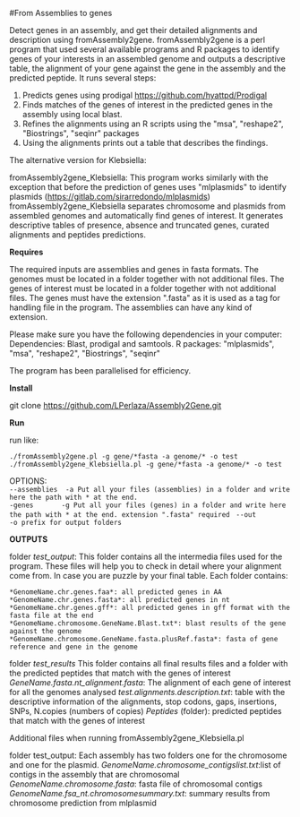 #From Assemblies to genes


Detect genes in an assembly, and get their detailed alignments and description using fromAssembly2gene. fromAssembly2gene is a perl program that used several available programs and R packages to identify genes of your interests in an assembled genome and outputs a descriptive table, the alignment of your gene against the gene in the assembly and the predicted peptide.
It runs several steps:

1. Predicts genes using prodigal https://github.com/hyattpd/Prodigal
2. Finds matches of the genes of interest in the predicted genes in the assembly using local blast.
3. Refines the alignments using an R scripts using the "msa", "reshape2", "Biostrings", "seqinr" packages
4. Using the alignments prints out a table that describes the findings. 

The alternative version for Klebsiella:

fromAssembly2gene_Klebsiella: This program works similarly with the exception that before the prediction of genes uses "mlplasmids" to identify plasmids (https://gitlab.com/sirarredondo/mlplasmids)
fromAssembly2gene_Klebsiella separates chromosome and plasmids from assembled genomes and automatically find genes of interest. It generates descriptive tables of presence, absence and truncated genes, curated alignments and peptides predictions.		

 **Requires**
 
The required inputs are assemblies and genes in fasta formats.
The genomes must be located in a folder together with not additional files. 
The genes of interest must be located in a folder together with not additional files.
The genes must have the extension ".fasta" as it is used as a tag for handling file in the program. 
The assemblies can have any kind of extension. 

Please make sure you have the following dependencies in your computer:											
Dependencies: Blast, prodigal and samtools. R packages: "mlplasmids", "msa", "reshape2", "Biostrings", "seqinr"

The program has been parallelised for efficiency.
 
**Install**

git clone https://github.com/LPerlaza/Assembly2Gene.git
	 							
**Run**
																																	
run like:

`./fromAssembly2gene.pl -g gene/*fasta -a genome/* -o test
`
`./fromAssembly2gene_Klebsiella.pl -g gene/*fasta -a genome/* -o test
`

OPTIONS:																																	
`--assemblies  -a Put all your files (assemblies) in a folder and write here the path with * at the end.
`					
`-genes 	  -g Put all your files (genes) in a folder and write here the path with * at the end. extension ".fasta" required
`
`--out 		  -o prefix for output folders`

**OUTPUTS**

folder *test_output*:
	This folder contains all the intermedia files used for the program. These files will help you to check in detail where your alignment come from. In case you are puzzle by your final table. Each folder contains:

	*GenomeName.chr.genes.faa*: all predicted genes in AA
	*GenomeName.chr.genes.fasta*: all predicted genes in nt
	*GenomeName.chr.genes.gff*: all predicted genes in gff format with the fasta file at the end
	*GenomeName.chromosome.GeneName.Blast.txt*: blast results of the gene against the genome
	*GenomeName.chromosome.GeneName.fasta.plusRef.fasta*: fasta of gene reference and gene in the genome

folder *test_results*
	This folder contains all final results files and a folder with the predicted peptides that match with the genes of interest
	*GeneName.fasta.nt_alignment.fasta*: The alignment of each gene of interest for all the genomes analysed
	*test.alignments.description.txt*: table with the descriptive information of the alignments, stop codons, gaps, insertions, SNPs, N.copies (numbers of copies)
	*Peptides* (folder): predicted peptides that match with the genes of interest

Additional files when running fromAssembly2gene_Klebsiella.pl

folder test_output:
	Each assembly has two folders one for the chromosome and one for the plasmid. 
	*GenomeName.chromosome_contigslist.txt*:list of contigs in the assembly that are chromosomal
	*GenomeName.chromosome.fasta*: fasta file of chromosomal contigs
	*GenomeName.fsa_nt.chromosomesummary.txt*: summary results from chromosome prediction from mlplasmid
	
